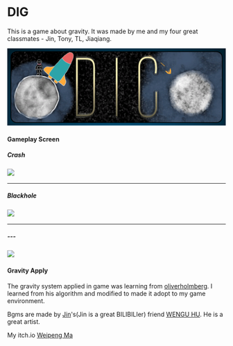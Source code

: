 # DIG
This is a game about gravity.
It was made by me and my four great classmates - Jin, Tony, TL, Jiaqiang.

<p align = "center">
<img src = "/images/Title.PNG" width = "800">
</p>

#### Gameplay Screen

##### Crash
<p align = "left"> <img src = "/images/Crashed.gif" width = "400"> </p>

***
##### Blackhole
<p align = "left"> <img src = "/images/Blackhole.gif" width = "400"> </p>

***
##### ---
<p align = "left"> <img src = "/images/End.gif" width = "400"> </p>

#### Gravity Apply
The gravity system applied in game was learning from 
[oliverholmberg](https://gist.github.com/oliverholmberg/de738361a07246991b56). 
I learned from his algorithm and modified to made it adopt to my game environment.

Bgms are made by [Jin](https://space.bilibili.com/4162287)'s(Jin is a great BILIBILIer) friend [WENGU HU](http://dgspitzer.my-style.in/gameportfolio/). He is a great artist.

My itch.io [Weipeng Ma](https://victor-ma.itch.io/dig)